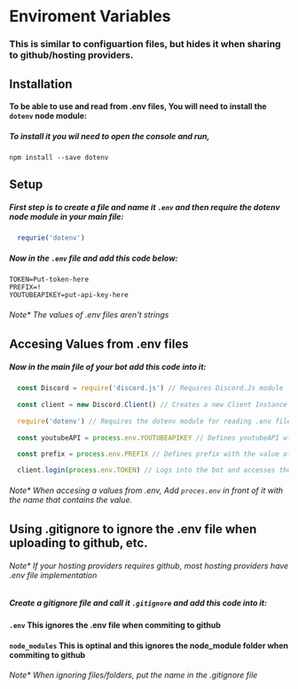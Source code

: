 # Enviroment Variables

### This is similar to configuartion files, but hides it when sharing to github/hosting providers.

## Installation

#### To be able to use and read from .env files, You will need to install the `dotenv` node module:
##### To install it you wil need to open the console and run,

```npm install --save dotenv```

## Setup

##### First step is to create a file and name it `.env` and then require the dotenv node module in your main file:
```javascript
  requrie('dotenv')
```

##### Now in the `.env` file and add this code below:
```
TOKEN=Put-token-here
PREFIX=!
YOUTUBEAPIKEY=put-api-key-here
```
###### Note* The values of .env files aren't strings

## Accesing Values from .env files

##### Now in the main file of your bot add this code into it:
```javascript 
  const Discord = require('discord.js') // Requires Discord.Js module
  
  const client = new Discord.Client() // Creates a new Client Instance
  
  require('dotenv') // Requires the dotenv module for reading .env files
  
  const youtubeAPI = process.env.YOUTUBEAPIKEY // Defines youtubeAPI with the value of YOUTUBEAPIKEY from the .env file
  
  const prefix = process.env.PREFIX // Defines prefix with the value of PREFIX from the .env file

  client.login(process.env.TOKEN) // Logs into the bot and accesses the .env file and gets the value of TOKEN
```

###### Note* When accesing a values from .env, Add `proces.env` in front of it with the name that contains the value.

## Using .gitignore to ignore the .env file when uploading to github, etc.
###### Note* If your hosting providers requires github, most hosting providers have .env file implementation

##### Create a gitignore file and call it `.gitignore` and add this code into it:
#### `.env` This ignores the .env file when commiting to github
#### `node_modules`  This is optinal and this ignores the node_module folder when commiting to github

###### Note* When ignoring files/folders, put the name in the .gitignore file


